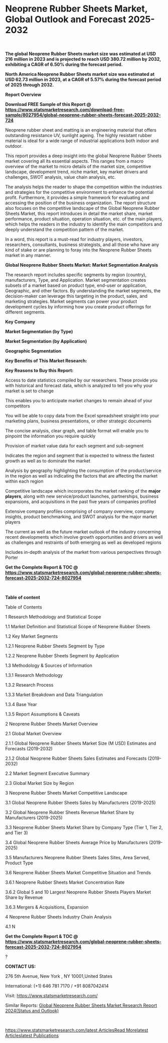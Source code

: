<h1>Neoprene Rubber Sheets Market, Global Outlook and Forecast 2025-2032</h1><br/><p><strong>The global Neoprene Rubber Sheets market size was estimated at USD 216 million in 2023 and is projected to reach USD 380.72 million by 2032, exhibiting a <strong>CAGR</strong> of 6.50% during the forecast period.</strong></p>
 
 
 
 <p><strong>North America Neoprene Rubber Sheets market size was estimated at USD 62.73 million in 2023, at a <strong>CAGR</strong> of 5.57% during the forecast period of 2025 through 2032.</strong></p>
 
 
 
 <p><strong>Report Overview</strong></p>
 
 
 
 <p><strong>Download FREE Sample of this Report @ <a href="https://www.statsmarketresearch.com/download-free-sample/8027954/global-neoprene-rubber-sheets-forecast-2025-2032-724">https://www.statsmarketresearch.com/download-free-sample/8027954/global-neoprene-rubber-sheets-forecast-2025-2032-724</a></strong></p>
 
 
 
 <p>Neoprene rubber sheet and matting is an engineering material that offers outstanding resistance UV, sunlight ageing. The highly resistant rubber material is ideal for a wide range of industrial applications both indoor and outdoor.</p>
 
 
 
 <p>This report provides a deep insight into the global Neoprene Rubber Sheets market covering all its essential aspects. This ranges from a macro overview of the market to micro details of the market size, competitive landscape, development trend, niche market, key market drivers and challenges, SWOT analysis, value chain analysis, etc.</p>
 
 
 
 <p>The analysis helps the reader to shape the competition within the industries and strategies for the competitive environment to enhance the potential profit. Furthermore, it provides a simple framework for evaluating and accessing the position of the business organization. The report structure also focuses on the competitive landscape of the Global Neoprene Rubber Sheets Market, this report introduces in detail the market share, market performance, product situation, operation situation, etc. of the main players, which helps the readers in the industry to identify the main competitors and deeply understand the competition pattern of the market.</p>
 
 
 
 <p>In a word, this report is a must-read for industry players, investors, researchers, consultants, business strategists, and all those who have any kind of stake or are planning to foray into the Neoprene Rubber Sheets market in any manner.</p>
 
 
 
 <p><strong>Global Neoprene Rubber Sheets Market: Market Segmentation Analysis</strong></p>
 
 
 
 <p>The research report includes specific segments by region (country), manufacturers, Type, and Application. Market segmentation creates subsets of a market based on product type, end-user or application, Geographic, and other factors. By understanding the market segments, the decision-maker can leverage this targeting in the product, sales, and marketing strategies. Market segments can power your product development cycles by informing how you create product offerings for different segments.</p>
 
 
 
 <p><strong>Key Company</strong></p>
 
 
 
 <p><strong>Market Segmentation (by Type)</strong></p>
 
 
 
 <p><strong>Market Segmentation (<strong>by Application</strong>)</strong></p>
 
 
 
 <p><strong>Geographic Segmentation</strong></p>
 
 
 
 <p><strong>Key Benefits of This Market Research:</strong></p>
 
 
 
 <p><strong>Key <strong>Reasons to Buy</strong> this Report:</strong></p>
 
 
 
 <p>Access to date statistics compiled by our researchers. These provide you with historical and forecast data, which is analyzed to tell you why your market is set to change</p>
 
 
 
 <p>This enables you to anticipate market changes to remain ahead of your competitors</p>
 
 
 
 <p>You will be able to copy data from the Excel spreadsheet straight into your marketing plans, business presentations, or other strategic documents</p>
 
 
 
 <p>The concise analysis, clear graph, and table format will enable you to pinpoint the information you require quickly</p>
 
 
 
 <p>Provision of market value data for each segment and sub-segment</p>
 
 
 
 <p>Indicates the region and segment that is expected to witness the fastest growth as well as to dominate the market</p>
 
 
 
 <p>Analysis by geography highlighting the consumption of the product/service in the region as well as indicating the factors that are affecting the market within each region</p>
 
 
 
 <p>Competitive landscape which incorporates the market ranking of the <strong>major players</strong>, along with new service/product launches, partnerships, business expansions, and acquisitions in the past five years of companies profiled</p>
 
 
 
 <p>Extensive company profiles comprising of company overview, company insights, product benchmarking, and SWOT analysis for the major market players</p>
 
 
 
 <p>The current as well as the future market outlook of the industry concerning recent developments which involve growth opportunities and drivers as well as challenges and restraints of both emerging as well as developed regions</p>
 
 
 
 <p>Includes in-depth analysis of the market from various perspectives through Porter</p>
 
 
 
 <div><b>Get the Complete Report & TOC @ <a href="https://www.statsmarketresearch.com/global-neoprene-rubber-sheets-forecast-2025-2032-724-8027954">https://www.statsmarketresearch.com/global-neoprene-rubber-sheets-forecast-2025-2032-724-8027954</a></b></div>
 
 
 
 <p><br />
 
 <b>Table of content</b></p>
 
 
 
 <p>Table of Contents<br />
 
 1 Research Methodology and Statistical Scope<br />
 
 1.1 Market Definition and Statistical Scope of Neoprene Rubber Sheets<br />
 
 1.2 Key Market Segments<br />
 
 1.2.1 Neoprene Rubber Sheets Segment by Type<br />
 
 1.2.2 Neoprene Rubber Sheets Segment by Application<br />
 
 1.3 Methodology & Sources of Information<br />
 
 1.3.1 Research Methodology<br />
 
 1.3.2 Research Process<br />
 
 1.3.3 Market Breakdown and Data Triangulation<br />
 
 1.3.4 Base Year<br />
 
 1.3.5 Report Assumptions & Caveats<br />
 
 2 Neoprene Rubber Sheets Market Overview<br />
 
 2.1 Global Market Overview<br />
 
 2.1.1 Global Neoprene Rubber Sheets Market Size (M USD) Estimates and Forecasts (2019-2032)<br />
 
 2.1.2 Global Neoprene Rubber Sheets Sales Estimates and Forecasts (2019-2032)<br />
 
 2.2 Market Segment Executive Summary<br />
 
 2.3 Global Market Size by Region<br />
 
 3 Neoprene Rubber Sheets Market Competitive Landscape<br />
 
 3.1 Global Neoprene Rubber Sheets Sales by Manufacturers (2019-2025)<br />
 
 3.2 Global Neoprene Rubber Sheets Revenue Market Share by Manufacturers (2019-2025)<br />
 
 3.3 Neoprene Rubber Sheets Market Share by Company Type (Tier 1, Tier 2, and Tier 3)<br />
 
 3.4 Global Neoprene Rubber Sheets Average Price by Manufacturers (2019-2025)<br />
 
 3.5 Manufacturers Neoprene Rubber Sheets Sales Sites, Area Served, Product Type<br />
 
 3.6 Neoprene Rubber Sheets Market Competitive Situation and Trends<br />
 
 3.6.1 Neoprene Rubber Sheets Market Concentration Rate<br />
 
 3.6.2 Global 5 and 10 Largest Neoprene Rubber Sheets Players Market Share by Revenue<br />
 
 3.6.3 Mergers & Acquisitions, Expansion<br />
 
 4 Neoprene Rubber Sheets Industry Chain Analysis<br />
 
 4.1 N</p>
 
 
 
 <div><b>Get the Complete Report & TOC @ <a href="https://www.statsmarketresearch.com/global-neoprene-rubber-sheets-forecast-2025-2032-724-8027954">https://www.statsmarketresearch.com/global-neoprene-rubber-sheets-forecast-2025-2032-724-8027954</a></b></div>
 
 
 
 <p>? </p>
 
 
 
 <p><b>CONTACT US:</b><br />
 
 276 5th Avenue, New York , NY 10001,United States<br />
 
 International: (+1) 646 781 7170 / +91 8087042414<br />
 
 Visit: <a href="https://www.statsmarketresearch.com/">https://www.statsmarketresearch.com/</a><br />
 
 Similar Reports: <a href="https://www.statsmarketresearch.com/global-neoprene-rubber-sheets-forecast-2025-2032-724-8027954">Global Neoprene Rubber Sheets Market Research Report 2024(Status and Outlook)</a><br />
 
 <br />
 
 <a href="https://gyeongbokgung.com">https://www.statsmarketresearch.com/</a><a href="https://hallyeomaritime.com">latest Articles</a><a href="https://jingwansa.com">Read More</a><a href="https://nguoiviet.jp/">latest Articles</a><a href="https://www.intelmarketresearch.com/">latest Publications</a></p>